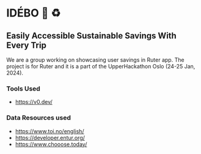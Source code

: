 # IDÉBO 🌱 ♻️
## Easily Accessible Sustainable Savings With Every Trip
We are a group working on showcasing user savings in Ruter app. The project is for Ruter and it is a part of the UpperHackathon Oslo (24-25 Jan, 2024).

### Tools Used
- https://v0.dev/
  
### Data Resources used
- https://www.toi.no/english/
- https://developer.entur.org/
- https://www.chooose.today/
